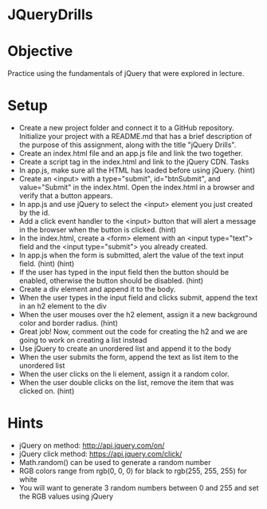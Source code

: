 # JQueryDrills 
# Objective
Practice using the fundamentals of jQuery that were explored in lecture.

# Setup
* Create a new project folder and connect it to a GitHub repository. Initialize your project with a README.md that has a brief description of the purpose of this assignment, along with the title "jQuery Drills".
* Create an index.html file and an app.js file and link the two together.
* Create a script tag in the index.html and link to the jQuery CDN.
Tasks
* In app.js, make sure all the HTML has loaded before using jQuery. (hint)
* Create an \<input> with a type="submit", id="btnSubmit", and value="Submit" in the index.html. Open the index.html in a browser and verify that a button appears.
* In app.js and use jQuery to select the \<input> element you just created by the id.
* Add a click event handler to the \<input> button that will alert a message in the browser when the button is clicked. (hint)
* In the index.html, create a \<form> element with an \<input type="text"> field and the \<input type="submit"> you already created.
* In app.js when the form is submitted, alert the value of the text input field. (hint) (hint)
* If the user has typed in the input field then the button should be enabled, otherwise the button should be disabled. (hint)
* Create a div element and append it to the body.
* When the user types in the input field and clicks submit, append the text in an h2 element to the div
* When the user mouses over the h2 element, assign it a new background color and border radius. (hint)
* Great job! Now, comment out the code for creating the h2 and we are going to work on creating a list instead
* Use jQuery to create an unordered list and append it to the body
* When the user submits the form, append the text as list item to the unordered list
* When the user clicks on the li element, assign it a random color.
* When the user double clicks on the list, remove the item that was clicked on. (hint)
# Hints
* jQuery on method: http://api.jquery.com/on/
* jQuery click method: https://api.jquery.com/click/
* Math.random() can be used to generate a random number
* RGB colors range from rgb(0, 0, 0) for black to rgb(255, 255, 255) for white
* You will want to generate 3 random numbers between 0 and 255 and set the RGB values using jQuery